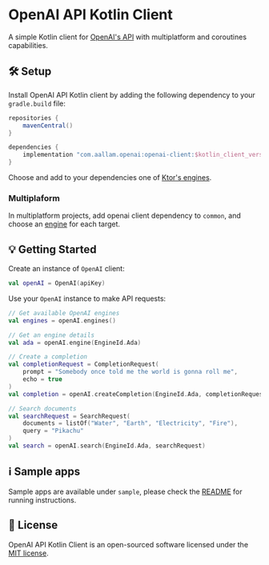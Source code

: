 # OpenAI API Kotlin Client

A simple Kotlin client for [OpenAI's API](https://beta.openai.com/docs/api-reference) with multiplatform and coroutines capabilities. 

## 🛠 Setup

Install OpenAI API Kotlin client by adding the following dependency to your `gradle.build` file:

```groovy
repositories {
    mavenCentral()
}

dependencies {
    implementation "com.aallam.openai:openai-client:$kotlin_client_version"
}
```
Choose and add to your dependencies one of [Ktor's engines](https://ktor.io/docs/http-client-engines.html).

### Multiplaform
In multiplatform projects, add openai client dependency to `common`, and choose an [engine](https://ktor.io/docs/http-client-engines.html) for each target.

## 💡 Getting Started

Create an instance of `OpenAI` client:
```kotlin
val openAI = OpenAI(apiKey)
```

Use your `OpenAI` instance to make API requests:
```kotlin
// Get available OpenAI engines
val engines = openAI.engines()

// Get an engine details
val ada = openAI.engine(EngineId.Ada)

// Create a completion
val completionRequest = CompletionRequest(
    prompt = "Somebody once told me the world is gonna roll me",
    echo = true
)
val completion = openAI.createCompletion(EngineId.Ada, completionRequest)

// Search documents
val searchRequest = SearchRequest(
    documents = listOf("Water", "Earth", "Electricity", "Fire"),
    query = "Pikachu"
)
val search = openAI.search(EngineId.Ada, searchRequest)
```

## ℹ️ Sample apps

Sample apps are available under `sample`, please check the [README](sample/readme.md) for running instructions.

## 📄 License

OpenAI API Kotlin Client is an open-sourced software licensed under the [MIT license](LICENSE.md).
